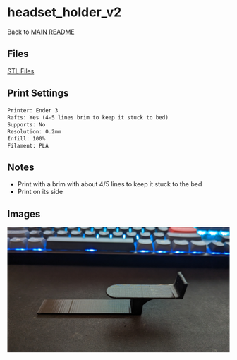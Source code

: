 # headset_holder_v2
Back to [MAIN README](../README.md)

## Files
[STL Files](stl/)

## Print Settings
```
Printer: Ender 3
Rafts: Yes (4-5 lines brim to keep it stuck to bed)
Supports: No
Resolution: 0.2mm
Infill: 100%
Filament: PLA
```

## Notes
- Print with a brim with about 4/5 lines to keep it stuck to the bed
- Print on its side

## Images
![headset_holder_v2](img/headset_holder_v2.jpg)
